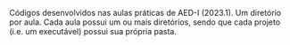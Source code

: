 Códigos desenvolvidos nas aulas práticas de AED-I (2023.1). 
Um diretório  por aula. Cada aula possui um ou mais diretórios, sendo que cada projeto (i.e. um executável) possui sua própria pasta.
